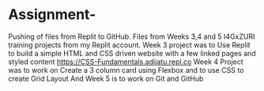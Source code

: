 # Assignment-
Pushing of files from Replit to GitHub.
Files from Weeks 3,4 and 5 I4GxZURI training projects 
from my Replit account.
Week 3 project was to Use Replit to build a simple HTML and CSS driven website with a few linked pages and styled content
https://CSS-Fundamentals.adijatu.repl.co
Week 4 Project was to work on Create a 3 column card using Flexbox and  to use CSS to create Grid Layout 
And Week 5 is to work on Git and GitHub 
